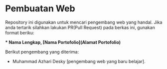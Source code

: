 # Pembuatan Web
Repository ini digunakan untuk mencari pengembang web yang handal. Jika anda tertarik silahkan lakukan PR(Pull Request) pada
berkas ini, gunakan format beriku:  

**\* Nama Lengkap, [Nama Portofolio](Alamat Portofolio)**  

Berikut pengembang yang diterima:  
* Muhammad Azhari Desky [pengembang web yang baru belajar].
